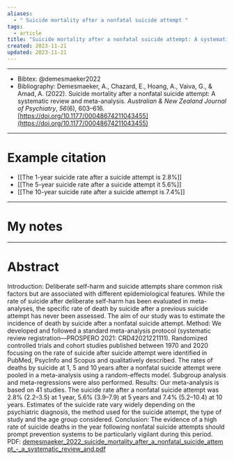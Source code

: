 ```yaml
---
aliases:
  - " Suicide mortality after a nonfatal suicide attempt "
tags:
  - article
title: "Suicide mortality after a nonfatal suicide attempt: A systematic review and meta-analysis"
created: 2023-11-21
updated: 2023-11-21
---
```


---

- Bibtex: @demesmaeker2022
- Bibliography: Demesmaeker, A., Chazard, E., Hoang, A., Vaiva, G., & Amad, A. (2022). Suicide mortality after a nonfatal suicide attempt: A systematic review and meta-analysis. _Australian & New Zealand Journal of Psychiatry_, _56_(6), 603–616. [https://doi.org/10.1177/00048674211043455](https://doi.org/10.1177/00048674211043455)

---
# Example citation

- [[The 1-year suicide rate after a suicide attempt is 2.8%]]
- [[The 5-year suicide rate after a suicide attempt it 5.6%]]
- [[The 10-year suicide rate after a suicide attempt is 7.4%]]

---
# My notes


---

# Abstract
Introduction: Deliberate self-harm and suicide attempts share common risk factors but are associated with different epidemiological features. While the rate of suicide after deliberate self-harm has been evaluated in meta-analyses, the specific rate of death by suicide after a previous suicide attempt has never been assessed. The aim of our study was to estimate the incidence of death by suicide after a nonfatal suicide attempt.
Method: We developed and followed a standard meta-analysis protocol (systematic review registration—PROSPERO 2021: CRD42021221111). Randomized controlled trials and cohort studies published between 1970 and 2020 focusing on the rate of suicide after suicide attempt were identified in PubMed, PsycInfo and Scopus and qualitatively described. The rates of deaths by suicide at 1, 5 and 10 years after a nonfatal suicide attempt were pooled in a meta-analysis using a random-effects model. Subgroup analysis and meta-regressions were also performed.
Results: Our meta-analysis is based on 41 studies. The suicide rate after a nonfatal suicide attempt was 2.8% (2.2–3.5) at 1 year, 5.6% (3.9–7.9) at 5 years and 7.4% (5.2–10.4) at 10 years. Estimates of the suicide rate vary widely depending on the psychiatric diagnosis, the method used for the suicide attempt, the type of study and the age group considered.
Conclusion: The evidence of a high rate of suicide deaths in the year following nonfatal suicide attempts should prompt prevention systems to be particularly vigilant during this period.
PDF: [demesmaeker_2022_suicide_mortality_after_a_nonfatal_suicide_attempt_-_a_systematic_review_and.pdf](file:///Users/oskarflygare/Library/CloudStorage/OneDrive-KarolinskaInstitutet/30-39%20Resources/37%20-%20Personal%20research%20library/zotero-articles/Demesmaeker/demesmaeker_2022_suicide_mortality_after_a_nonfatal_suicide_attempt_-_a_systematic_review_and.pdf)